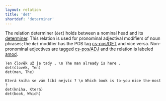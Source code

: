 ```yaml
---
layout: relation
title: 'det'
shortdef: 'determiner'
---
```


The relation determiner (`det`) holds between a nominal head and its
[determiner](cs-pos/DET).
This relation is used for pronominal adjectival modifiers of noun phrases; the `det` modifier has the POS tag [cs-pos/DET]() and vice versa.
Non-pronominal adjectives are tagged [cs-pos/ADJ]() and the relation is labeled [amod]().

~~~ sdparse
Ten člověk už je tady . \n The man already is here .
det(člověk, Ten)
det(man, The)
~~~

~~~ sdparse
Která kniha se vám líbí nejvíc ? \n Which book is to-you nice the-most ?
det(kniha, Která)
det(book, Which)
~~~
